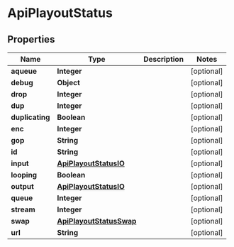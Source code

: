 
# ApiPlayoutStatus

## Properties
Name | Type | Description | Notes
------------ | ------------- | ------------- | -------------
**aqueue** | **Integer** |  |  [optional]
**debug** | **Object** |  |  [optional]
**drop** | **Integer** |  |  [optional]
**dup** | **Integer** |  |  [optional]
**duplicating** | **Boolean** |  |  [optional]
**enc** | **Integer** |  |  [optional]
**gop** | **String** |  |  [optional]
**id** | **String** |  |  [optional]
**input** | [**ApiPlayoutStatusIO**](ApiPlayoutStatusIO.md) |  |  [optional]
**looping** | **Boolean** |  |  [optional]
**output** | [**ApiPlayoutStatusIO**](ApiPlayoutStatusIO.md) |  |  [optional]
**queue** | **Integer** |  |  [optional]
**stream** | **Integer** |  |  [optional]
**swap** | [**ApiPlayoutStatusSwap**](ApiPlayoutStatusSwap.md) |  |  [optional]
**url** | **String** |  |  [optional]



